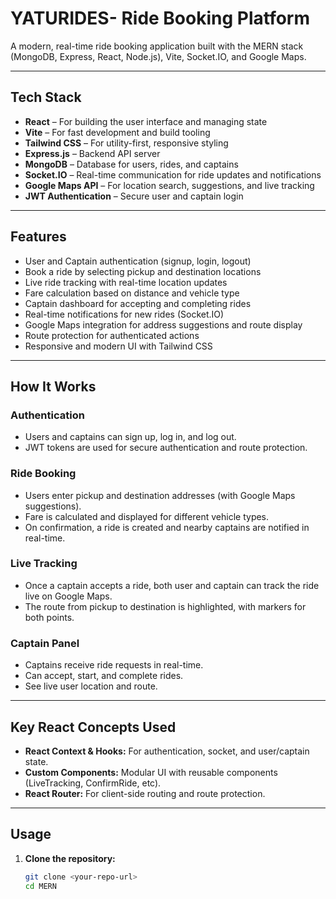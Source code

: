 # YATURIDES- Ride Booking Platform 

A modern, real-time ride booking application built with the MERN stack (MongoDB, Express, React, Node.js), Vite, Socket.IO, and Google Maps.

---

## Tech Stack

- **React** – For building the user interface and managing state
- **Vite** – For fast development and build tooling
- **Tailwind CSS** – For utility-first, responsive styling
- **Express.js** – Backend API server
- **MongoDB** – Database for users, rides, and captains
- **Socket.IO** – Real-time communication for ride updates and notifications
- **Google Maps API** – For location search, suggestions, and live tracking
- **JWT Authentication** – Secure user and captain login

---

## Features

- User and Captain authentication (signup, login, logout)
- Book a ride by selecting pickup and destination locations
- Live ride tracking with real-time location updates
- Fare calculation based on distance and vehicle type
- Captain dashboard for accepting and completing rides
- Real-time notifications for new rides (Socket.IO)
- Google Maps integration for address suggestions and route display
- Route protection for authenticated actions
- Responsive and modern UI with Tailwind CSS

---

## How It Works

### Authentication

- Users and captains can sign up, log in, and log out.
- JWT tokens are used for secure authentication and route protection.

### Ride Booking

- Users enter pickup and destination addresses (with Google Maps suggestions).
- Fare is calculated and displayed for different vehicle types.
- On confirmation, a ride is created and nearby captains are notified in real-time.

### Live Tracking

- Once a captain accepts a ride, both user and captain can track the ride live on Google Maps.
- The route from pickup to destination is highlighted, with markers for both points.

### Captain Panel

- Captains receive ride requests in real-time.
- Can accept, start, and complete rides.
- See live user location and route.

---

## Key React Concepts Used

- **React Context & Hooks:** For authentication, socket, and user/captain state.
- **Custom Components:** Modular UI with reusable components (LiveTracking, ConfirmRide, etc).
- **React Router:** For client-side routing and route protection.

---

## Usage

1. **Clone the repository:**

   ```sh
   git clone <your-repo-url>
   cd MERN